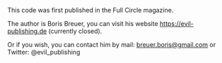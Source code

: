 This code was first published in the Full Circle magazine.

The author is Boris Breuer, you can visit his website https://evil-publishing.de (currently closed).

Or if you wish, you can contact him by mail: breuer.boris@gmail.com or
Twitter: @evil_publishing
